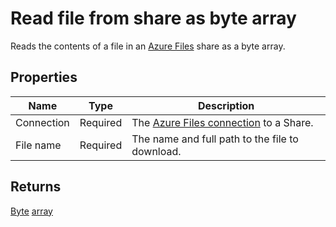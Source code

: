 # Read file from share as byte array

Reads the contents of a file in an [Azure Files](https://learn.microsoft.com/en-us/azure/storage/files/storage-files-introduction) share as a byte array.


<!-- ![img](../../../../images/flow/read-file-as-byte-array.PNG) -->


## Properties

| Name       | Type     | Description                                                              |
| ---------- | -------- | ------------------------------------------------------------------------ |
| Connection | Required | The [Azure Files connection](./connecting-to-azure-files.md) to a Share. |
| File name  | Required | The name and full path to the file to download.                          |


## Returns

[Byte](https://learn.microsoft.com/en-us/dotnet/api/system.byte) [array](https://learn.microsoft.com/en-us/dotnet/csharp/language-reference/builtin-types/arrays)
